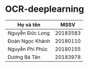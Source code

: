 # OCR-deeplearning
| Họ và tên        | MSSV       |
| -------------    | ---------- |
| Nguyễn Đức Long  | 20183583   |
| Đoàn Ngọc Khánh  | 20180110   |
| Nguyễn Phi Phúc  | 20180155   |
| Dương Bá Tân     | 20183978   |

